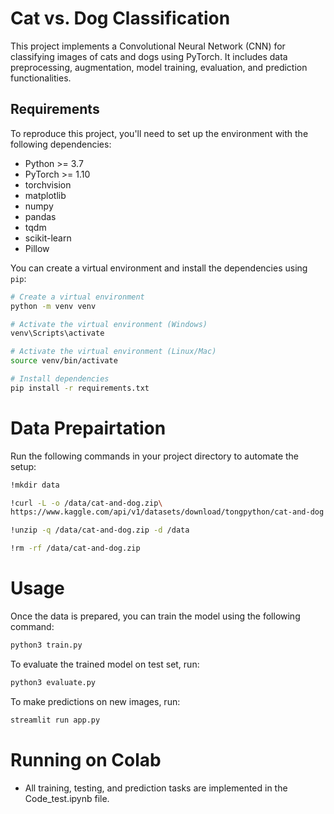 # Cat vs. Dog Classification

This project implements a Convolutional Neural Network (CNN) for classifying images of cats and dogs using PyTorch. It includes data preprocessing, augmentation, model training, evaluation, and prediction functionalities.

## Requirements

To reproduce this project, you'll need to set up the environment with the following dependencies:

- Python >= 3.7
- PyTorch >= 1.10
- torchvision
- matplotlib
- numpy
- pandas
- tqdm
- scikit-learn
- Pillow

You can create a virtual environment and install the dependencies using `pip`:

```bash
# Create a virtual environment
python -m venv venv

# Activate the virtual environment (Windows)
venv\Scripts\activate

# Activate the virtual environment (Linux/Mac)
source venv/bin/activate

# Install dependencies
pip install -r requirements.txt
```
# Data Prepairtation
Run the following commands in your project directory to automate the setup:
```bash
!mkdir data

!curl -L -o /data/cat-and-dog.zip\
https://www.kaggle.com/api/v1/datasets/download/tongpython/cat-and-dog

!unzip -q /data/cat-and-dog.zip -d /data

!rm -rf /data/cat-and-dog.zip
```
# Usage
Once the data is prepared, you can train the model using the following command:
```bash
python3 train.py
```
To evaluate the trained model on test set, run:
```bash
python3 evaluate.py
```
To make predictions on new images, run:
```bash
streamlit run app.py
```


# Running on Colab
* All training, testing, and prediction tasks are implemented in the Code_test.ipynb file.
